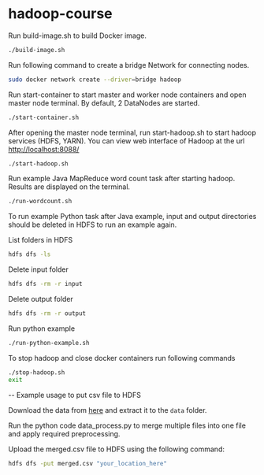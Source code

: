 # hadoop-course

Run build-image.sh to build Docker image.

```bash
./build-image.sh
```

Run following command to create a bridge Network for connecting nodes.

```bash
sudo docker network create --driver=bridge hadoop
```

Run start-container to start master and worker node containers and open master node terminal. By default, 2 DataNodes are started.

```bash
./start-container.sh
```

After opening the master node terminal, run start-hadoop.sh to start hadoop services (HDFS, YARN). You can view web interface of Hadoop at the url <http://localhost:8088/>

```bash
./start-hadoop.sh
```

Run example Java MapReduce word count task after starting hadoop. Results are displayed on the terminal.

```bash
./run-wordcount.sh
```

To run example Python task after Java example, input and output directories should be deleted in HDFS to run an example again.

List folders in HDFS

```bash
hdfs dfs -ls
```

Delete input folder

```bash
hdfs dfs -rm -r input
```

Delete output folder

```bash
hdfs dfs -rm -r output
```

Run python example

```bash
./run-python-example.sh
```

To stop hadoop and close docker containers run following commands

```bash
./stop-hadoop.sh
exit
```

-- Example usage to put csv file to HDFS

Download the data from [here](https://www.kaggle.com/datasets/mryanm/luflow-network-intrusion-detection-data-set/data) and extract it to the `data` folder.

Run the python code data_process.py to merge multiple files into one file and apply required preprocessing.

Upload the merged.csv file to HDFS using the following command:

```bash
hdfs dfs -put merged.csv "your_location_here"
```
